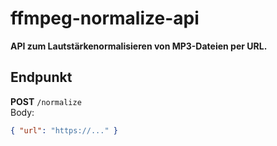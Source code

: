 # ffmpeg-normalize-api

**API zum Lautstärkenormalisieren von MP3-Dateien per URL.**

## Endpunkt

**POST** `/normalize`  
Body:  
```json
{ "url": "https://..." }

